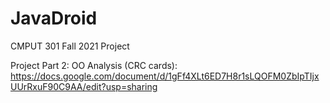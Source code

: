 # JavaDroid
CMPUT 301 Fall 2021 Project



Project Part 2:
OO Analysis (CRC cards): https://docs.google.com/document/d/1gFf4XLt6ED7H8r1sLQOFM0ZbIpTIjxUUrRxuF90C9AA/edit?usp=sharing
